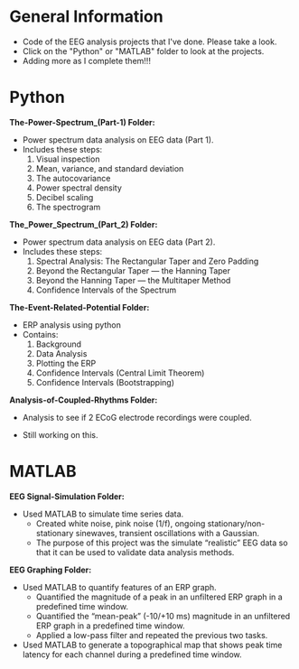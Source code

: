 # General Information

- Code of the EEG analysis projects that I've done. Please take a look. 
- Click on the "Python" or "MATLAB" folder to look at the projects. 
- Adding more as I complete them!!!

# Python

**The-Power-Spectrum_(Part-1) Folder:**
- Power spectrum data analysis on EEG data (Part 1).
- Includes these steps:
  1. Visual inspection
  2. Mean, variance, and standard deviation
  3. The autocovariance
  4. Power spectral density
  5. Decibel scaling
  6. The spectrogram

**The_Power_Spectrum_(Part_2) Folder:**

- Power spectrum data analysis on EEG data (Part 2). 
- Includes these steps:
  1. Spectral Analysis: The Rectangular Taper and Zero Padding
  2. Beyond the Rectangular Taper — the Hanning Taper
  3. Beyond the Hanning Taper — the Multitaper Method
  4. Confidence Intervals of the Spectrum
	


**The-Event-Related-Potential Folder:**

- ERP analysis using python
- Contains: 
	1. Background
	2. Data Analysis 
	3. Plotting the ERP 
	4. Confidence Intervals (Central Limit Theorem)
	5. Confidence Intervals (Bootstrapping)

**Analysis-of-Coupled-Rhythms Folder:**
- Analysis to see if 2 ECoG electrode recordings were coupled. 

- Still working on this. 

# MATLAB

**EEG Signal-Simulation Folder:**
- Used MATLAB to simulate time series data.
  - Created white noise, pink noise (1/f), ongoing stationary/non-stationary sinewaves, transient oscillations with a Gaussian.
  - The purpose of this project was the simulate “realistic” EEG data so that it can be used to validate data analysis methods. 

**EEG Graphing Folder:**
- Used MATLAB to quantify features of an ERP graph.
  - Quantified the magnitude of a peak in an unfiltered ERP graph in a predefined time window.
  - Quantified the “mean-peak” (-10/+10 ms) magnitude in an unfiltered ERP graph in a predefined time window.
  - Applied a low-pass filter and repeated the previous two tasks.  
- Used MATLAB to generate a topographical map that shows peak time latency for each channel during a predefined time window.

